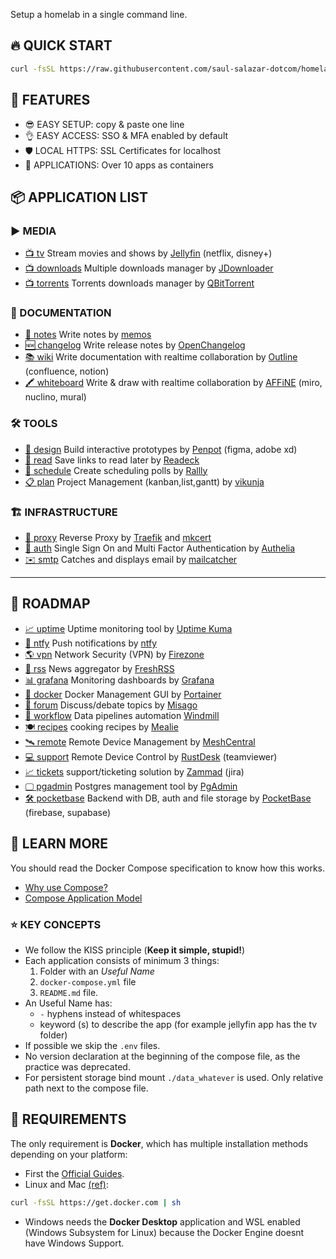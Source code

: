 Setup a homelab in a single command line.

## 🔥 QUICK START

```sh
curl -fsSL https://raw.githubusercontent.com/saul-salazar-dotcom/homelabx.net/master/install.sh | sh
```

## 🚀 FEATURES

- 😎 EASY SETUP: copy & paste one line
- 👌 EASY ACCESS: SSO & MFA enabled by default
- 🛡️ LOCAL HTTPS: SSL Certificates for localhost
- 🎁 APPLICATIONS: Over 10 apps as containers

## 📦 APPLICATION LIST

### ▶️ MEDIA
- [📺 tv](https://tv.homelab.com) Stream movies and shows by [Jellyfin](https://jellyfin.org) (netflix, disney+)
- [📺 downloads](https://downloads.homelab.com) Multiple downloads manager by [JDownloader](jlesage/jdownloader-2)
- [📺 torrents](https://torrents.homelab.com) Torrents downloads manager by [QBitTorrent](https://www.qbittorrent.org)

### 📄 DOCUMENTATION
- [📕 notes](https://notes.homelab.com) Write notes by [memos](https://www.usememos.com)
- [🆕 changelog](https://changelog.homelab.com) Write release notes by [OpenChangelog](https://openchangelog.com)
- [📚 wiki](https://wiki.homelab.com) Write documentation with realtime collaboration by [Outline](https://www.getoutline.com) (confluence, notion)
- [🖍️ whiteboard](https://whiteboard.homelab.com) Write & draw with realtime collaboration by [AFFiNE](https://affine.pro) (miro, nuclino, mural)

### 🛠️ TOOLS

- [🎨 design](https://design.homelab.com) Build interactive prototypes by [Penpot](https://penpot.app) (figma, adobe xd)
- [🧐 read](https://read.homelab.com) Save links to read later by [Readeck](https://readeck.org)
- [📅 schedule](https://schedule.homelab.com) Create scheduling polls by [Rallly](https://rallly.co/)
- [📋 plan](https://plan.homelab.com) Project Management (kanban,list,gantt) by [vikunja](https://vikunja.io)

### 🏗️ INFRASTRUCTURE
- [🔀 proxy](https://proxy.homelab.com) Reverse Proxy by [Traefik](https://traefik.io) and [mkcert](https://github.com/FiloSottile/mkcert)
- [🔐 auth](https://auth.homelab.com) Single Sign On and Multi Factor Authentication by [Authelia](https://www.authelia.com)
- [✉️ smtp](https://smtp.homelab.com) Catches and displays email by [mailcatcher](https://github.com/sj26/mailcatcher)

---

## 🎯 ROADMAP

- [📈 uptime](https://uptime.homelab.com) Uptime monitoring tool by [Uptime Kuma](https://uptime.kuma.pet)
- [🔔 ntfy](https://ntfy.homelab.com) Push notifications by [ntfy](https://ntfy.sh)
- [🌎 vpn](https://vpn.homelab.com) Network Security (VPN) by [Firezone](https://firezone.dev)
- [📰 rss](https://rss.homelab.com) News aggregator by [FreshRSS](https://freshrss.github.io/FreshRSS)
- [📊 grafana](https://grafana.homelab.com) Monitoring dashboards by [Grafana](https://grafana.com)
- [🐋 docker](https://docker.homelab.com) Docker Management GUI by [Portainer](https://www.portainer.io)
- [💬 forum](https://misago.homelab.com) Discuss/debate topics by [Misago](https://github.com/rafalp/Misago)
- [🔀 workflow](https://workflow.homelab.com) Data pipelines automation [Windmill](https://www.windmill.dev)
- [🍽️ recipes](https://recipes.homelab.com) cooking recipes by [Mealie](https://mealie.io)
- [🛰️ remote](https://remote.homelab.com) Remote Device Management by [MeshCentral](https://meshcentral.com)
- [💻 support](https://support.homelab.com) Remote Device Control by [RustDesk](https://rustdesk.com) (teamviewer)
- [📈 tickets](https://tickets.homelab.com) support/ticketing solution by [Zammad](https://zammad.org) (jira)
- [🖵 pgadmin](https://postgres.homelab.com) Postgres management tool by [PgAdmin](https://www.pgadmin.org)
- [🛠️ pocketbase](https://pocketbase.homelab.com) Backend with DB, auth and file storage by [PocketBase](https://pocketbase.io) (firebase, supabase)

## 🧐 LEARN MORE
You should read the Docker Compose specification to know how this works.

- [Why use Compose?](https://docs.docker.com/compose/intro/features-uses/)
- [Compose Application Model](https://docs.docker.com/compose/compose-application-model/)

### ⭐ KEY CONCEPTS

- We follow the KISS principle (**Keep it simple, stupid!**)
- Each application consists of minimum 3 things:
    1. Folder with an *Useful Name*
    1. `docker-compose.yml` file
    1. `README.md` file.
- An Useful Name has:
    - `-` hyphens instead of whitespaces
    - keyword (s) to describe the app (for example jellyfin app has the tv folder)
- If possible we skip the `.env` files.
- No version declaration at the beginning of the compose file, as the practice was deprecated.
- For persistent storage bind mount `./data_whatever` is used. Only relative path next to the compose file.

## 🐋 REQUIREMENTS

The only requirement is **Docker**, which has multiple installation methods depending on your platform:

- First the [Official Guides](https://docs.docker.com/engine/install/).
- Linux and Mac [(ref)](https://github.com/docker/docker-install):
```sh
curl -fsSL https://get.docker.com | sh
```
- Windows needs the **Docker Desktop** application and WSL enabled (Windows Subsystem for Linux) because the Docker Engine doesnt have Windows Support.
